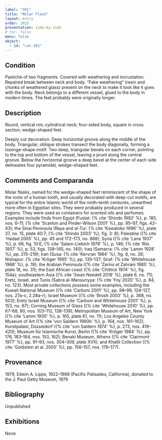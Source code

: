 ```yaml
---
label: "381"
title: "Molar Flask"
layout: entry
order: 1023
presentation: side-by-side
# toc: false
menu: false
object:
  - id: "cat-381"
---
```


## Condition

Pastiche of two fragments. Covered with weathering and incrustation. Repaired break between neck and body. “Fake weathering” (resin and chunks of weathered glass) present on the neck to make it look like it goes with the body. Neck belongs to a different vessel, glued to the body in modern times. The feet probably were originally longer.

## Description

Round, vertical rim; cylindrical neck; four-sided body, square in cross section; wedge-shaped feet.

Deeply cut decoration. Deep horizontal groove along the middle of the body. Triangular, oblique strokes transect the body diagonally, forming a lozenge-shape motif. Two deep, triangular bevels on each corner, pointing to the top and bottom of the vessel, leaving a prunt along the central groove. Below the horizontal groove a deep bevel at the center of each side delineates four pyramidal, wedge-shaped feet.

## Comments and Comparanda

Molar flasks, named for the wedge-shaped feet reminiscent of the shape of the roots of a human tooth, and usually decorated with deep-cut motifs, are typical for the entire Islamic world of the ninth–tenth centuries, unearthed more often in Egyptian sites. They were probably produced in several regions. They were used as containers for scented oils and perfumes. Examples include finds from Egypt (Fustat: {% cite 'Shindo 1992' %}, p. 185, nos. 6–11; {% cite 'Scanlon and Pinder-Wilson 2001' %}, pp. 95–97, figs. 42–43); the Sinai Peninsula (Raya and al-Tur: {% cite 'Kawatoko 1996' %}, plate 37, no. 15, plate 40:7; {% cite 'Shindo 2003' %}, fig. 3: 8); Palestine ({% cite 'Hadad 2005' %}, pp. 45 and 172–173, no. 868); Syria ({% cite 'Lane 1937' %}, p. 66, fig. 10:E; {% cite 'Salam-Liebich 1978' %}, p. 146; {% cite 'Riis 1957' %}, p. 53, figs. 138–145, no. 140); Iraq (Samarra: {% cite 'Lamm 1928' %}, pp. 215–219); Iran (Susa: {% cite 'Kervran 1984' %}, fig. 8, no. 26; Nishapur: {% cite 'Kröger 1995' %}, pp. 135–137; Siraf: {% cite 'Whitehouse 1968' %}, p. 19); the Arabian Peninsula ({% cite 'Zarins et Zahrani 1985' %}, plate 18, no. 31); the East African coast ({% cite 'Chittick 1974' %}, fig. 154a); southeastern Asia ({% cite 'Swan Needell 2018' %}, plate 6, no. 71); Eretz, Israel, and Tunis (Sabra al-Mansuriyya: {% cite 'Foy 2020' %}, p. 84, no. 123). Most private collections possess some examples, including the Kuwait National Museum ({% cite 'Carboni 2001' %}, pp. 98–99, 124–127, nos. 27a–c, 2.28a–r); Israel Museum ({% cite 'Brosh 2003' %}, p. 368, no. 503); Eretz Israel Museum ({% cite 'Carboni and Whitehouse 2001' %}, p. 153, no. 67); Corning Museum of Glass ({% cite 'Whitehouse 2010' %}, pp. 67–68, 90, nos. 103–112, 138–139); Metropolitan Museum of Art, New York ({% cite 'Lamm 1930' %}, p. 165, plate 61, no. 11); Los Angeles County Museum of Art ({% cite 'von Saldern 1980b' %}, p. 164, nos. 161–162); Kunstpalast, Düsseldorf ({% cite 'von Saldern 1974' %}, p. 273, nos. 419–420); Museum für Islamische Kunst, Berlin ({% cite 'Kröger 1984' %}, pp. 176, 183–184, nos. 153, 162); Benaki Museum, Athens ({% cite 'Clairmont 1977' %}, pp. 91–93, nos. 304–309, plate XVII); and Khalili Collection ({% cite 'Goldstein et al. 2005' %}, pp. 156–157, nos. 176–177).

## Provenance

1979, Edwin A. Lipps, 1922–1988 (Pacific Palisades, California), donated to the J. Paul Getty Museum, 1979

## Bibliography

Unpublished

## Exhibitions

None